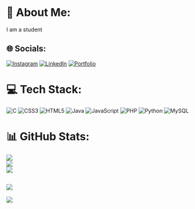 # 💫 About Me:
I am a student


## 🌐 Socials:
[![Instagram](https://img.shields.io/badge/Instagram-%23E4405F.svg?logo=Instagram&logoColor=white)](https://instagram.com/guruprasadhm486) [![LinkedIn](https://img.shields.io/badge/LinkedIn-%230077B5.svg?logo=linkedin&logoColor=white)](https://www.linkedin.com/in/guruprasad-h-m-332b23292/) [![Portfolio](https://img.shields.io/badge/Portfolio-000000?logo=firefox&logoColor=white)](https://guruportfolio.online/)



# 💻 Tech Stack:
![C](https://img.shields.io/badge/c-%2300599C.svg?style=plastic&logo=c&logoColor=white) ![CSS3](https://img.shields.io/badge/css3-%231572B6.svg?style=plastic&logo=css3&logoColor=white) ![HTML5](https://img.shields.io/badge/html5-%23E34F26.svg?style=plastic&logo=html5&logoColor=white) ![Java](https://img.shields.io/badge/java-%23ED8B00.svg?style=plastic&logo=openjdk&logoColor=white) ![JavaScript](https://img.shields.io/badge/javascript-%23323330.svg?style=plastic&logo=javascript&logoColor=%23F7DF1E) ![PHP](https://img.shields.io/badge/php-%23777BB4.svg?style=plastic&logo=php&logoColor=white) ![Python](https://img.shields.io/badge/python-3670A0?style=plastic&logo=python&logoColor=ffdd54) ![MySQL](https://img.shields.io/badge/mysql-4479A1.svg?style=plastic&logo=mysql&logoColor=white)
# 📊 GitHub Stats:
![](https://github-readme-stats.vercel.app/api?username=GuruCodeIn&theme=radical&hide_border=false&include_all_commits=true&count_private=true)<br/>
![](https://github-readme-streak-stats.herokuapp.com/?user=GuruCodeIn&theme=radical&hide_border=false)<br/>
![](https://github-readme-stats.vercel.app/api/top-langs/?username=GuruCodeIn&theme=radical&hide_border=false&include_all_commits=true&count_private=true&layout=compact)

![](https://leetcard.jacoblin.cool/guruprasad650?ext=contest)
---
[![](https://visitcount.itsvg.in/api?id=GuruCodeIn&icon=0&color=0)](https://visitcount.itsvg.in)
